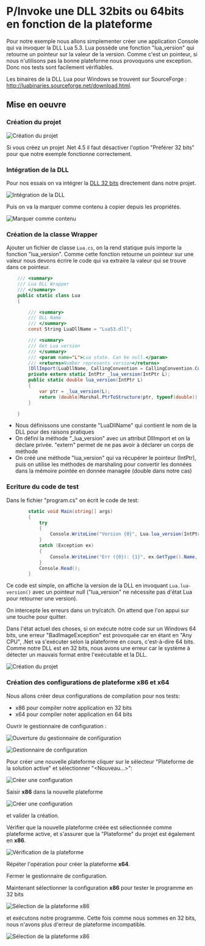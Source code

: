 # P/Invoke une DLL 32bits ou 64bits en fonction de la plateforme

Pour notre exemple nous allons simplementer créer une application Console qui va invoquer
la DLL Lua 5.3. Lua possède une fonction "lua_version" qui retourne un pointeur sur la valeur
de la version. Comme c'est un pointeur, si nous n'utilisons pas la bonne plateforme nous
provoquons une exception. Donc nos tests sont facilement vérifiables.

Les binaires de la DLL Lua pour Windows se trouvent sur SourceForge : http://luabinaries.sourceforge.net/download.html.

## Mise en oeuvre

### Création du projet

![Création du projet](create-project.png)

Si vous créez un projet .Net 4.5 il faut désactiver l'option "Préférer 32 bits" pour que notre
exemple fonctionne correctement.

### Intégration de la DLL

Pour nos essais on va intégrer la [DLL 32 bits](http://sourceforge.net/projects/luabinaries/files/5.3.2/Tools%20Executables/lua-5.3.2_Win32_bin.zip/download) directement dans notre projet.

![Intégration de la DLL](add-dll-in-root.png)

Puis on va la marquer comme contenu à copier depuis les propriétés.

![Marquer comme contenu](mark-dll-as-content.png)

### Création de la classe Wrapper

Ajouter un fichier de classe `Lua.cs`, on la rend statique puis importe la
fonction "lua_version". Comme cette fonction retourne un pointeur sur une valeur nous devons
écrire le code qui va extraire la valeur qui se trouve dans ce pointeur.

```csharp
    /// <summary>
    /// Lua DLL Wrapper
    /// </summary>
    public static class Lua
    {

        /// <summary>
        /// DLL Name
        /// </summary>
        const String LuaDllName = "Lua53.dll";

        /// <summary>
        /// Get Lua version
        /// </summary>
        /// <param name="L">Lua state. Can be null.</param>
        /// <returns>Number represents version</returns>
        [DllImport(LuaDllName, CallingConvention = CallingConvention.Cdecl, CharSet = CharSet.Ansi, EntryPoint = "lua_version")]
        private extern static IntPtr _lua_version(IntPtr L);
        public static double lua_version(IntPtr L)
        {
            var ptr = _lua_version(L);
            return (double)Marshal.PtrToStructure(ptr, typeof(double));
        }

    }
```

- Nous définissons une constante "LuaDllName" qui contient le nom de la DLL pour des raisons pratiques
- On défini la méthode "_lua_version" avec un attribut DllImport et on la déclare privée. "extern" permet de ne pas avoir à déclarer un corps de méthode
- On créé une méthode "lua_version" qui va récupérer le pointeur (IntPtr), puis on utilise les méthodes de marshaling pour convertir les données dans la mémoire pointée en donnée managée (double dans notre cas)

### Ecriture du code de test

Dans le fichier "program.cs" on écrit le code de test:

```csharp
        static void Main(string[] args)
        {
            try
            {
                Console.WriteLine("Version {0}", Lua.lua_version(IntPtr.Zero));
            }
            catch (Exception ex)
            {
                Console.WriteLine("Err ({0}): {1}", ex.GetType().Name, ex.GetBaseException().Message);
            }
            Console.Read();
        }
```

Ce code est simple, on affiche la version de la DLL en invoquant `Lua.lua-version()` avec un pointeur null ("lua_version" ne nécessite pas d'état Lua pour retourner une version).

On intercepte les erreurs dans un try/catch. On attend que l'on appui sur une touche pour quitter.

Dans l'état actuel des choses, si on exécute notre code sur un Windows 64 bits, une erreur "BadImageException" est provoquée car en étant en "Any CPU", .Net va s'exécuter selon la plateforme en cours, c'est-à-dire 64 bits. Comme notre DLL est en 32 bits, nous avons une erreur car le système à détecter un mauvais format entre l'exécutable et la DLL.

![Création du projet](bad-image-exception.png)


### Création des configurations de plateforme x86 et x64

Nous allons créer deux configurations de compilation pour nos tests:
- x86 pour compiler notre application en 32 bits
- x64 pour compiler noter application en 64 bits

Ouvrir le gestionnaire de configuration :

![Ouverture du gestionnaire de configuration](open-configuration-manager.png)

![Gestionnaire de configuration](configuration-manager.png)

Pour créer une nouvelle plateforme cliquer sur le sélecteur "Plateforme de la solution active" et sélectionner "&lt;Nouveau...&gt;":

![Créer une configuration](create-configuration.png)
 
Saisir **x86** dans la nouvelle plateforme

![Créer une configuration](new-configuration.png)

et valider la création.

Vérifier que la nouvelle plateforme créée est sélectionnée comme plateforme active, et s'assurer que la "Plateforme" du projet est également en **x86**. 

![Vérification de la plateforme](check-plateform-configuration.png)

Répéter l'opération pour créer la plateforme **x64**.

Fermer le gestionnaire de configuration.

Maintenant sélectionner la configuration **x86** pour tester le programme en 32 bits

![Sélection de la plateforme x86](select-x86.png)

et exécutons notre programme. Cette fois comme nous sommes en 32 bits, nous n'avons plus d'erreur de plateforme incompatible.
 
![Sélection de la plateforme x86](display-version.png)


